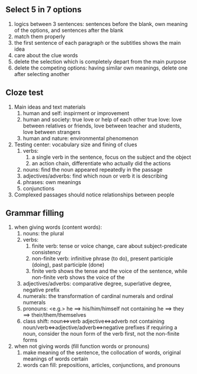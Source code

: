 ## Select 5 in 7 options
1. logics between 3 sentences: sentences before the blank, own meaning of the options, and sentences after the blank
2. match them properly
3. the first sentence of each paragraph or the subtitles shows the main idea
4. care about the clue words
5. delete the selection which is completely depart from the main purpose
6. delete the competing options: having similar own meanings, delete one after selecting another

## Cloze test
1. Main ideas and text materials
	1. human and self: inspirment or improvement
	2. human and society: true love or help of each other
		true love: love between relatives or friends, love between teacher and students, love between strangers
	3. human and nature: environmental phenomenon
2. Testing center: vocabulary size and fining of clues
	1. verbs: 
		1. a single verb in the sentence, focus on the subject and the object
		2. an action chain, differentiate who actually did the actions
	2. nouns: find the noun appeared repeatedly in the passage
	3. adjectives/adverbs: find which noun or verb it is describing
	4. phrases: own meanings
	5. conjunctions
3. Complexed passages should notice relationships between people

## Grammar filling
1. when giving words (content words):
	1. nouns: the plural
	2. verbs: 
		1. finite verb: tense or voice change, care about subject-predicate consistency
		2. non-finite verb: infinitive phrase (to do), present participle (doing), past participle (done)
		  3. finite verb shows the tense and the voice of the sentence, while non-finite verb shows the voice of the 
    1. adjectives/adverbs: comparative degree, superlative degree, negative prefix
	4. numerals: the transformation of cardinal numerals and ordinal numerals
	5. pronouns: 
		<e.g.> he $\implies$ his/him/himself
		not containing he $\implies$ they $\implies$ their/them/themselves
	6. class shift: 
		noun$\iff$verb
		adjective$\iff$adverb
		not containing noun/verb$\iff$adjective/adverb$\iff$negative prefixes
	  if requiring a noun, consider the noun form of the verb first, not the non-finite forms
1. when not giving words (fill function words or pronouns)
	1. make meaning of the sentence, the collocation of words, original meanings of words certain
	2. words can fill: prepositions, articles, conjunctions, and pronouns